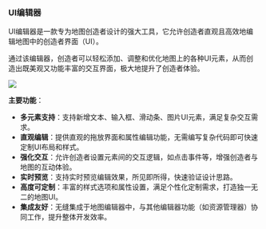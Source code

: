### UI编辑器

UI编辑器是一款专为地图创造者设计的强大工具，它允许创造者直观且高效地编辑地图中的创造者界面（UI）。

通过该编辑器，创造者可以轻松添加、调整和优化地图上的各种UI元素，从而创造出既美观又功能丰富的交互界面，极大地提升了创造者体验。

![](/QQ20240913-112224.png)

**主要功能**：

- **多元素支持**：支持新增文本、输入框、滑动条、图片UI元素，满足复杂交互需求。
- **直观编辑**：提供直观的拖放界面和属性编辑功能，无需编写复杂代码即可快速定制UI布局和样式。
- **强化交互**：允许创造者设置元素间的交互逻辑，如点击事件等，增强创造者与地图的互动体验。
- **实时预览**：支持实时预览编辑效果，所见即所得，快速验证设计思路。
- **高度可定制**：丰富的样式选项和属性设置，满足个性化定制需求，打造独一无二的地图UI。
- **集成友好**：无缝集成于地图编辑器中，与其他编辑器功能（如资源管理器）协同工作，提升整体开发效率。
